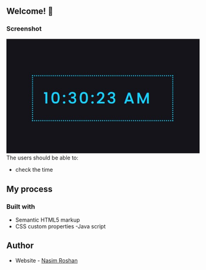 
## Welcome! 👋

### Screenshot

![](./screenshot.jpg)
The users should be able to:

- check the time 

## My process

### Built with

- Semantic HTML5 markup
- CSS custom properties
-Java script

## Author

- Website - [Nasim Roshan](https://portfolion.nasiiimdev.se/)